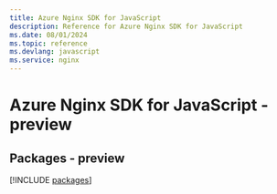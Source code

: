 ```yaml
---
title: Azure Nginx SDK for JavaScript
description: Reference for Azure Nginx SDK for JavaScript
ms.date: 08/01/2024
ms.topic: reference
ms.devlang: javascript
ms.service: nginx
---
```

# Azure Nginx SDK for JavaScript - preview
## Packages - preview
[!INCLUDE [packages](nginx-index.md)]